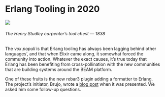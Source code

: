 # Erlang Tooling in 2020

![](https://miro.medium.com/max/560/1*dSvpbd5KfoJA6FJUCV0JbA.jpeg?q=20) 
###### The Henry Studley carpenter’s tool chest — 1838 

The _vox populi_ is that Erlang tooling has always been lagging behind other languages’, and that when Elixir came along, it somewhat forced the community into action. Whatever the exact causes, it’s true today that Erlang has been benefiting from cross-pollination with the new communities that are building systems around the BEAM platform.

One of these fruits is the new rebar3 plugin adding a formatter to Erlang. The project’s initiator, Brujo, wrote a [blog post](http://tech.nextroll.com/blog/dev/2020/02/25/erlang-rebar3-format.html) when it was presented. We asked him some follow-up questions.
